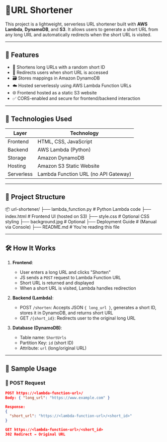 # 🔗URL Shortener

This project is a lightweight, serverless URL shortener built with **AWS Lambda**, **DynamoDB**, and **S3**. It allows users to generate a short URL from any long URL and automatically redirects when the short URL is visited.

---

## 🚀 Features

- 🔗 Shortens long URLs with a random short ID
- 🚦 Redirects users when short URL is accessed
- 🗃️ Stores mappings in Amazon DynamoDB
- ☁️ Hosted serverlessly using AWS Lambda Function URLs
- 🌐 Frontend hosted as a static S3 website
- ✅ CORS-enabled and secure for frontend/backend interaction

---

## 🧰 Technologies Used

| Layer      | Technology     |
|------------|----------------|
| Frontend   | HTML, CSS, JavaScript |
| Backend    | AWS Lambda (Python) |
| Storage    | Amazon DynamoDB |
| Hosting    | Amazon S3 Static Website |
| Serverless | Lambda Function URL (no API Gateway) |

---

## 📁 Project Structure

📦 url-shortener/
├── lambda_function.py # Python Lambda code
├── index.html # Frontend UI (hosted on S3)
├── style.css # Optional CSS styling
├── background.jpg # Optional
├── Deployment Guide # (Manual via Console)
├── README.md # You're reading this file


---

## 🛠 How It Works

1. **Frontend**:
    - User enters a long URL and clicks "Shorten"
    - JS sends a `POST` request to Lambda Function URL
    - Short URL is returned and displayed
    - When a short URL is visited, Lambda handles redirection

2. **Backend (Lambda)**:
    - POST `/shorten`: Accepts JSON `{ long_url }`, generates a short ID, stores it in DynamoDB, and returns short URL
    - GET `/{short_id}`: Redirects user to the original long URL

3. **Database (DynamoDB)**:
    - Table name: `ShortUrls`
    - Partition Key: `id` (short ID)
    - Attribute: `url` (long/original URL)

---

## 🧪 Sample Usage

### 🔹 POST Request
```json
POST https://<lambda-function-url>/
Body: { "long_url": "https://www.example.com" }

Response:
{
  "short_url": "https://<lambda-function-url>/<short_id>"
}

GET https://<lambda-function-url>/<short_id>
302 Redirect → Original URL
